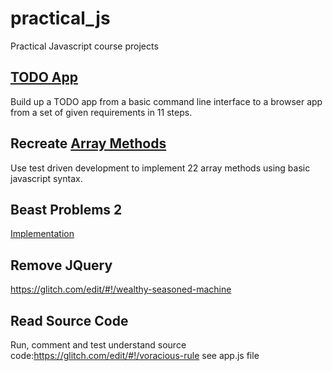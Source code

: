 # practical_js
Practical Javascript course projects

## [TODO App](https://github.com/rcmadden/practical_js/tree/master/practical_javascript)
Build up a TODO app from a basic command line interface to a browser app from a set of given requirements in 11 steps.

## Recreate [Array Methods](https://github.com/rcmadden/practical_js/tree/master/premium_javascript/testing/array_methods)
Use test driven development to implement 22 array methods using basic javascript syntax.

## Beast Problems 2
[Implementation](https://github.com/rcmadden/practical_js/commits/master/premium_javascript)

## Remove JQuery
https://glitch.com/edit/#!/wealthy-seasoned-machine

## Read Source Code
Run, comment and test understand source code:https://glitch.com/edit/#!/voracious-rule
see app.js file
